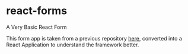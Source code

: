 # react-forms
A Very Basic React Form

This form app is taken from a previous repository [here](https://github.com/NammanShukla/react-forms), converted into a React Application to understand the framework better.


